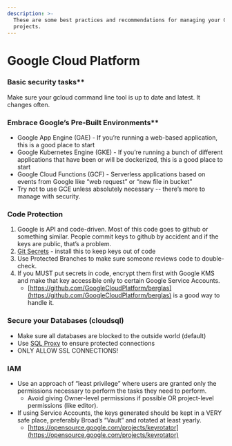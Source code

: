 ```yaml
---
description: >-
  These are some best practices and recommendations for managing your GCP
  projects.
---
```


# Google Cloud Platform

### Basic security tasks**

Make sure your gcloud command line tool is up to date and latest. It changes often.

### Embrace Google’s Pre-Built Environments**

  * Google App Engine \(GAE\) - If you’re running a web-based application, this is a good place to start
  * Google Kubernetes Engine \(GKE\) - If you’re running a bunch of different applications that have been or will be dockerized, this is a good place to start
  * Google Cloud Functions \(GCF\) - Serverless applications based on events from Google like “web request” or “new file in bucket”
  * Try not to use GCE unless absolutely necessary -- there’s more to manage with security.

### Code Protection
  1. Google is API and code-driven. Most of this code goes to github or something similar. People commit keys to github by accident and if the keys are public, that’s a problem.
  2. [Git Secrets](https://github.com/awslabs/git-secrets) - install this to keep keys out of code
  3. Use Protected Branches to make sure someone reviews code to double-check.
  4. If you MUST put secrets in code, encrypt them first with Google KMS and make that key accessible only to certain Google Service Accounts.
     * [https://github.com/GoogleCloudPlatform/berglas](https://github.com/GoogleCloudPlatform/berglas) is a good way to handle it.

### Secure your Databases \(cloudsql\)
  * Make sure all databases are blocked to the outside world \(default\)
  * Use [SQL Proxy](https://cloud.google.com/sql/docs/mysql/sql-proxy) to ensure protected connections
  * ONLY ALLOW SSL CONNECTIONS!

### IAM
  * Use an approach of “least privilege” where users are granted only the permissions necessary to perform the tasks they need to perform.
    * Avoid giving Owner-level permissions if possible OR project-level permissions \(like editor\).
  * If using Service Accounts, the keys generated should be kept in a VERY safe place, preferably Broad’s “Vault” and rotated at least yearly.
    * [https://opensource.google.com/projects/keyrotator](https://opensource.google.com/projects/keyrotator)



